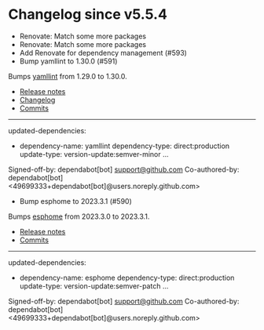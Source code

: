 # Changelog since v5.5.4
- Renovate: Match some more packages 
- Renovate: Match some more packages 
- Add Renovate for dependency management (#593) 
- Bump yamllint to 1.30.0 (#591)

Bumps [yamllint](https://github.com/adrienverge/yamllint) from 1.29.0 to 1.30.0.
- [Release notes](https://github.com/adrienverge/yamllint/releases)
- [Changelog](https://github.com/adrienverge/yamllint/blob/master/CHANGELOG.rst)
- [Commits](https://github.com/adrienverge/yamllint/compare/v1.29.0...v1.30.0)

---
updated-dependencies:
- dependency-name: yamllint
  dependency-type: direct:production
  update-type: version-update:semver-minor
...

Signed-off-by: dependabot[bot] <support@github.com>
Co-authored-by: dependabot[bot] <49699333+dependabot[bot]@users.noreply.github.com> 
- Bump esphome to 2023.3.1 (#590)

Bumps [esphome](https://github.com/esphome/esphome) from 2023.3.0 to 2023.3.1.
- [Release notes](https://github.com/esphome/esphome/releases)
- [Commits](https://github.com/esphome/esphome/compare/2023.3.0...2023.3.1)

---
updated-dependencies:
- dependency-name: esphome
  dependency-type: direct:production
  update-type: version-update:semver-patch
...

Signed-off-by: dependabot[bot] <support@github.com>
Co-authored-by: dependabot[bot] <49699333+dependabot[bot]@users.noreply.github.com> 
